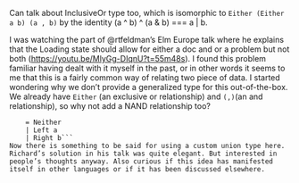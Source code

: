 Can talk about InclusiveOr type too, which is isomorphic to `Either (Either a b) (a , b)` by the identity (a ^ b) ^ (a & b) === a | b.


I was watching the part of @rtfeldman’s Elm Europe talk where he explains that the Loading state should allow for either a doc and or a problem but not both (https://youtu.be/MlyGg-DIqnU?t=55m48s). I found this problem familiar having dealt with it myself in the past, or in other words it seems to me that this is a fairly common way of relating two piece of data. I started wondering why we don’t provide a generalized type for this out-of-the-box. We already have `Either` (an exclusive or relationship) and `(,)`(an and relationship), so why not add a NAND relationship too?
```type NotBoth a b
    = Neither
    | Left a
    | Right b```
Now there is something to be said for using a custom union type here. Richard’s solution in his talk was quite elegant. But interested in people’s thoughts anyway. Also curious if this idea has manifested itself in other languages or if it has been discussed elsewhere.
